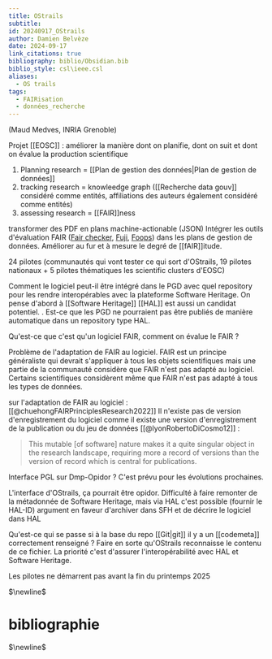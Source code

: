 ```yaml
---
title: OStrails
subtitle: 
id: 20240917_OStrails
author: Damien Belvèze
date: 2024-09-17
link_citations: true
bibliography: biblio/Obsidian.bib
biblio_style: csl\ieee.csl
aliases:
  - OS trails
tags:
  - FAIRisation
  - données_recherche
---
```

(Maud Medves, INRIA Grenoble)

Projet [[EOSC]] : améliorer la manière dont on planifie, dont on suit et dont on évalue la production scientifique

1. Planning research = [[Plan de gestion des données|Plan de gestion de données]]
2. tracking research = knowleedge graph ([[Recherche data gouv]] considéré comme entités, affiliations des auteurs également considéré comme entités)
3. assessing research = [[FAIR]]ness

transformer des PDF en plans machine-actionable (JSON)
Intégrer les outils d'évaluation FAIR ([Fair checker](https://fair-checker.france-bioinformatique.fr/), [Fuji](https://www.fairsfair.eu/f-uji-automated-fair-data-assessment-tool), [Foops](https://foops.linkeddata.es/about.html)) dans les plans de gestion de données. Améliorer au fur et à mesure le degré de [[fAIR]]itude. 

24 pilotes (communautés qui vont tester ce qui sort d'OStrails, 19 pilotes nationaux + 5 pilotes thématiques les scientific clusters d'EOSC)

Comment le logiciel peut-il être intégré dans le PGD avec quel repository pour les rendre interopérables avec la plateforme Software Heritage. On pense d'abord à [[Software Heritage]]
[[HAL]] est aussi un candidat potentiel. . Est-ce que les PGD ne pourraient pas être publiés de manière automatique dans un repository type HAL. 

Qu'est-ce que c'est qu'un logiciel FAIR, comment on évalue le FAIR ? 

Problème de l'adaptation de FAIR au logiciel. FAIR est un principe généraliste qui devrait s'appliquer à tous les objets scientifiques mais une partie de la communauté considère que FAIR n'est pas adapté au logiciel. Certains scientifiques considèrent même que FAIR n'est pas adapté à tous les types de données. 

sur l'adaptation de FAIR au logiciel :[[@chuehongFAIRPrinciplesResearch2022]]
Il n'existe pas de version d'enregistrement du logiciel comme il existe une version d'enregistrement de la publication ou du jeu de données [[@lyonRobertoDiCosmo12]] : 

> This mutable \[of software\] nature makes it a quite singular object in the research landscape, requiring more a record of versions than the version of record which is central for publications.

Interface PGL sur Dmp-Opidor ?
C'est prévu pour les évolutions prochaines. 

L'interface d'OStrails, ça pourrait être opidor. 
Difficulté à faire remonter de la métadonnée de Software Heritage, mais via HAL c'est possible (fournir le HAL-ID)
argument en faveur d'archiver dans SFH et de décrire le logiciel dans HAL

Qu'est-ce qui se passe si à la base du repo [[Git|git]] il y a un [[codemeta]] correctement renseigné ? 
Faire en sorte qu'OStrails reconnaisse le contenu de ce fichier. La priorité c'est d'assurer l'interopérabilité avec HAL et Software Heritage. 

Les pilotes ne démarrent pas avant la fin du printemps 2025






$\newline$
# bibliographie
$\newline$






